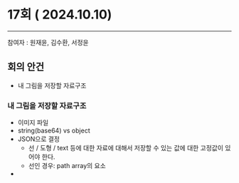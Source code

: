 # 17회 ( 2024.10.10)

---

참여자 : 원재윤, 김수환, 서정윤

## 회의 안건

- 내 그림을 저장할 자료구조

### 내 그림을 저장할 자료구조
- 이미지 파일
- string(base64) vs object
- JSON으로 결정
	- 선 / 도형 / text 등에 대한 자료에 대해서 저장할 수 있는 값에 대한 고정값이 있어야 한다.
	- 선인 경우: path array의 요소
- 